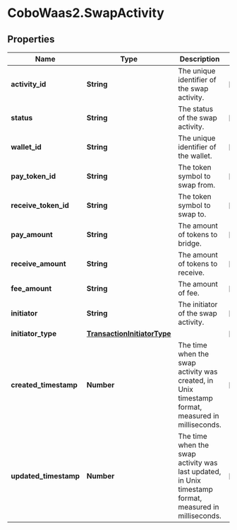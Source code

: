 # CoboWaas2.SwapActivity

## Properties

Name | Type | Description | Notes
------------ | ------------- | ------------- | -------------
**activity_id** | **String** | The unique identifier of the swap activity. | [optional] 
**status** | **String** | The status of the swap activity. | [optional] 
**wallet_id** | **String** | The unique identifier of the wallet. | [optional] 
**pay_token_id** | **String** | The token symbol to swap from. | [optional] 
**receive_token_id** | **String** | The token symbol to swap to. | [optional] 
**pay_amount** | **String** | The amount of tokens to bridge. | [optional] 
**receive_amount** | **String** | The amount of tokens to receive. | [optional] 
**fee_amount** | **String** | The amount of fee. | [optional] 
**initiator** | **String** | The initiator of the swap activity. | [optional] 
**initiator_type** | [**TransactionInitiatorType**](TransactionInitiatorType.md) |  | [optional] 
**created_timestamp** | **Number** | The time when the swap activity was created, in Unix timestamp format, measured in milliseconds. | [optional] 
**updated_timestamp** | **Number** | The time when the swap activity was last updated, in Unix timestamp format, measured in milliseconds. | [optional] 


